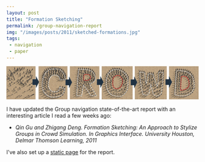 ```yaml
---
layout: post
title: "Formation Sketching"
permalink: /group-navigation-report
img: "/images/posts/2011/sketched-formations.jpg"
tags:
 - navigation
 - paper
---
```


![ml-class doodle](/images/posts/2011/sketched-formations.jpg)

I have updated the Group navigation state-of-the-art report with an interesting article I read a few weeks ago:
* *Qin Gu and Zhigang Deng. Formation Sketching: An Approach to Stylize Groups in Crowd Simulation. In Graphics Interface. University Houston, Delmar Thomson Learning, 2011*

I've also set up a [static page](/pages/group-navigation-state-of-the-art-report.html) for the report.
